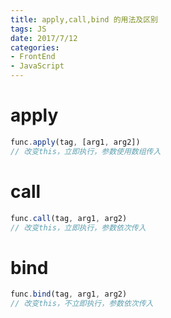 ```yaml
---
title: apply,call,bind 的用法及区别
tags: JS
date: 2017/7/12
categories: 
- FrontEnd
- JavaScript
---
```


# apply
~~~js
func.apply(tag, [arg1, arg2])
// 改变this，立即执行，参数使用数组传入
~~~

<!-- more --> 

# call
~~~js
func.call(tag, arg1, arg2)
// 改变this，立即执行，参数依次传入
~~~
# bind
~~~js	
func.bind(tag, arg1, arg2)
// 改变this，不立即执行，参数依次传入
~~~